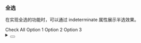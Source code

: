 ### 全选

在实现全选的功能时，可以通过 <yc-tag>indeterminate</yc-tag> 属性展示半选效果。

<div class="cell-demo vp-raw">
  <yc-space direction="vertical">
    <yc-checkbox
      :model-value="checkedAll"
      :indeterminate="indeterminate"
      @change="handleChangeAll"
      >Check All
    </yc-checkbox>
    <yc-checkbox-group
      v-model="data"
      @change="handleChange">
      <yc-checkbox value="1">Option 1</yc-checkbox>
      <yc-checkbox value="2">Option 2</yc-checkbox>
      <yc-checkbox value="3">Option 3</yc-checkbox>
    </yc-checkbox-group>
  </yc-space>
</div>

<script setup>
import { ref } from 'vue';
const indeterminate = ref(false);
const checkedAll = ref(false);
const data = ref([]);
const handleChangeAll = (value) => {
  indeterminate.value = false;
  if (value) {
    checkedAll.value = true;
    data.value = ['1', '2', '3'];
  } else {
    checkedAll.value = false;
    data.value = [];
  }
};
const handleChange = (values) => {
  if (values.length === 3) {
    checkedAll.value = true;
    indeterminate.value = false;
  } else if (values.length === 0) {
    checkedAll.value = false;
    indeterminate.value = false;
  } else {
    checkedAll.value = false;
    indeterminate.value = true;
  }
};
</script>

<details>
<summary>
 <button class="code-btn"  >
    <icon-code />
 </button>
</summary>

```vue
<template>
  <yc-space direction="vertical">
    <yc-checkbox
      :model-value="checkedAll"
      :indeterminate="indeterminate"
      @change="handleChangeAll"
      >Check All
    </yc-checkbox>
    <yc-checkbox-group
      v-model="data"
      @change="handleChange">
      <yc-checkbox value="1">Option 1</yc-checkbox>
      <yc-checkbox value="2">Option 2</yc-checkbox>
      <yc-checkbox value="3">Option 3</yc-checkbox>
    </yc-checkbox-group>
  </yc-space>
</template>

<script setup>
import { ref } from 'vue';
const indeterminate = ref(false);
const checkedAll = ref(false);
const data = ref([]);
const handleChangeAll = (value) => {
  indeterminate.value = false;
  if (value) {
    checkedAll.value = true;
    data.value = ['1', '2', '3'];
  } else {
    checkedAll.value = false;
    data.value = [];
  }
};
const handleChange = (values) => {
  if (values.length === 3) {
    checkedAll.value = true;
    indeterminate.value = false;
  } else if (values.length === 0) {
    checkedAll.value = false;
    indeterminate.value = false;
  } else {
    checkedAll.value = false;
    indeterminate.value = true;
  }
};
</script>
```

</details>
